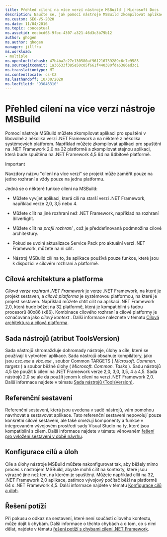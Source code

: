 ```yaml
---
title: Přehled cílení na více verzí nástroje MSBuild | Microsoft Docs
description: Naučte se, jak pomocí nástroje MSBuild zkompilovat aplikaci pro spuštění v některé z několika verzí .NET Framework a na některé z několika systémových platforem.
ms.custom: SEO-VS-2020
ms.date: 11/04/2016
ms.topic: conceptual
ms.assetid: eecbcd65-9fbc-4307-a321-46d3c3b79b12
author: ghogen
ms.author: ghogen
manager: jillfra
ms.workload:
- multiple
ms.openlocfilehash: 47b4ba2c27e130580af961216739289c6c7e9585
ms.sourcegitcommit: 1a36533f385e50c05f661f440380fda6386ed3c1
ms.translationtype: MT
ms.contentlocale: cs-CZ
ms.lasthandoff: 10/30/2020
ms.locfileid: "93046310"
---
```

# <a name="msbuild-multitargeting-overview"></a>Přehled cílení na více verzí nástroje MSBuild

Pomocí nástroje MSBuild můžete zkompilovat aplikaci pro spuštění v libovolné z několika verzí .NET Framework a na některé z několika systémových platforem. Například můžete zkompilovat aplikaci pro spuštění na .NET Framework 2,0 na 32 platformě a zkompilovat stejnou aplikaci, která bude spuštěna na .NET Framework 4,5 64 na 64bitové platformě.

> [!IMPORTANT]
> Navzdory názvu "cílení na více verzí" se projekt může zaměřit pouze na jedno rozhraní a vždy pouze na jednu platformu.

 Jedná se o některé funkce cílení na MSBuild:

- Můžete vyvíjet aplikaci, která cílí na starší verzi .NET Framework, například verze 2,0, 3,5 nebo 4.

- Můžete cílit na jiné rozhraní než .NET Framework, například na rozhraní Silverlight.

- Můžete cílit na *profil rozhraní* , což je předdefinovaná podmnožina cílové architektury.

- Pokud se uvolní aktualizace Service Pack pro aktuální verzi .NET Framework, můžete na ni cílit.

- Nástroj MSBuild cílí na to, že aplikace používá pouze funkce, které jsou k dispozici v cílovém rozhraní a platformě.

## <a name="target-framework-and-platform"></a>Cílová architektura a platforma

 *Cílová verze rozhraní .NET Framework* je verze .NET Framework, na které je projekt sestaven, a *cílová platforma* je systémovou platformou, na které je projekt sestaven.  Například můžete chtít cílit na aplikaci .NET Framework 2,0, která bude běžet na 32 platformě, která je kompatibilní s řadou procesorů 80x86 (x86). Kombinace cílového rozhraní a cílové platformy je označována jako *cílový kontext* . Další informace naleznete v tématu [Cílová architektura a cílová platforma](../msbuild/msbuild-target-framework-and-target-platform.md).

## <a name="toolset-toolsversion"></a>Sada nástrojů (atribut ToolsVersion)

 Sada nástrojů shromažďuje dohromady nástroje, úlohy a cíle, které se používají k vytvoření aplikace. Sada nástrojů obsahuje kompilátory, jako jsou *csc.exe* a *vbc.exe* , soubor Common TARGETS ( *Microsoft. Common. targets* ) a soubor běžné úlohy ( *Microsoft. Common. Tasks* ). Sadu nástrojů 4,5 lze použít k cílení na .NET Framework verze 2,0, 3,0, 3,5, 4 a 4,5. Sada nástrojů 2,0 se ale dá použít jenom k cílení na verzi .NET Framework 2,0. Další informace najdete v tématu [Sada nástrojů (ToolsVersion)](../msbuild/msbuild-toolset-toolsversion.md).

## <a name="reference-assemblies"></a>Referenční sestavení

 Referenční sestavení, která jsou uvedena v sadě nástrojů, vám pomohou navrhovat a sestavovat aplikace. Tato referenční sestavení nepovolují pouze konkrétní cílové sestavení, ale také omezují komponenty a funkce v integrovaném vývojovém prostředí sady Visual Studio na ty, které jsou kompatibilní s cílem. Další informace najdete v tématu věnovaném [řešení pro vyložení sestavení v době návrhu](../msbuild/resolving-assemblies-at-design-time.md).

## <a name="configure-targets-and-tasks"></a>Konfigurace cílů a úloh

 Cíle a úlohy nástroje MSBuild můžete nakonfigurovat tak, aby běžely mimo proces s nástrojem MSBuild, abyste mohli cílit na kontexty, které jsou výrazně jiné než ten, na kterém je spuštěný.  Můžete například cílit na 32, .NET Framework 2,0 aplikace, zatímco vývojový počítač běží na platformě 64 s .NET Framework 4,5. Další informace najdete v tématu [Konfigurace cílů a úloh](../msbuild/configuring-targets-and-tasks.md).

## <a name="troubleshooting"></a>Řešení potíží

 Při pokusu o odkaz na sestavení, které není součástí cílového kontextu, může dojít k chybám. Další informace o těchto chybách a o tom, co s nimi dělat, najdete v tématu [řešení potíží s chybami cílení .NET Framework](../msbuild/troubleshooting-dotnet-framework-targeting-errors.md).
